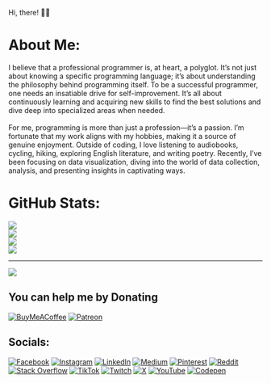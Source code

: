 Hi, there! 👋😊

# About Me:
I believe that a professional programmer is, at heart, a polyglot. It’s not just about knowing a specific programming language; it’s about understanding the philosophy behind programming itself. To be a successful programmer, one needs an insatiable drive for self-improvement. It’s all about continuously learning and acquiring new skills to find the best solutions and dive deep into specialized areas when needed.<br><br>For me, programming is more than just a profession—it’s a passion. I’m fortunate that my work aligns with my hobbies, making it a source of genuine enjoyment. Outside of coding, I love listening to audiobooks, cycling, hiking, exploring English literature, and writing poetry. Recently, I’ve been focusing on data visualization, diving into the world of data collection, analysis, and presenting insights in captivating ways.

# GitHub Stats:
![](https://github-readme-stats.vercel.app/api?username=artzub&theme=github_dark_dimmed&hide_border=true&include_all_commits=true&count_private=true)<br/>
![](https://github-readme-streak-stats.herokuapp.com/?user=artzub&theme=github_dark_dimmed&hide_border=true)<br/>
![](https://github-readme-stats.vercel.app/api/top-langs/?username=artzub&theme=github_dark_dimmed&hide_border=true&include_all_commits=true&count_private=true&layout=compact)<br/>
![](https://github-contributor-stats.vercel.app/api?username=artzub&limit=5&theme=github_dark_dimmed&combine_all_yearly_contributions=true)

---
[![](https://visitcount.itsvg.in/api?id=artzub&icon=5&color=11)](https://visitcount.itsvg.in)

  ## You can help me by Donating
  [![BuyMeACoffee](https://img.shields.io/badge/Buy%20Me%20a%20Coffee-ffdd00?style=for-the-badge&logo=buy-me-a-coffee&logoColor=black)](https://buymeacoffee.com/artzub) [![Patreon](https://img.shields.io/badge/Patreon-F96854?style=for-the-badge&logo=patreon&logoColor=white)](https://patreon.com/artzub) 

  ## Socials:
[![Facebook](https://img.shields.io/badge/Facebook-%231877F2.svg?logo=Facebook&logoColor=white)](https://facebook.com/artzub) [![Instagram](https://img.shields.io/badge/Instagram-%23E4405F.svg?logo=Instagram&logoColor=white)](https://instagram.com/artzub) [![LinkedIn](https://img.shields.io/badge/LinkedIn-%230077B5.svg?logo=linkedin&logoColor=white)](https://linkedin.com/in/artzub) [![Medium](https://img.shields.io/badge/Medium-12100E?logo=medium&logoColor=white)](https://medium.com/@artzub) [![Pinterest](https://img.shields.io/badge/Pinterest-%23E60023.svg?logo=Pinterest&logoColor=white)](https://pinterest.com/artzub) [![Reddit](https://img.shields.io/badge/Reddit-%23FF4500.svg?logo=Reddit&logoColor=white)](https://reddit.com/user/artzub) [![Stack Overflow](https://img.shields.io/badge/-Stackoverflow-FE7A16?logo=stack-overflow&logoColor=white)](https://stackoverflow.com/users/820262) [![TikTok](https://img.shields.io/badge/TikTok-%23000000.svg?logo=TikTok&logoColor=white)](https://tiktok.com/@artzub) [![Twitch](https://img.shields.io/badge/Twitch-%239146FF.svg?logo=Twitch&logoColor=white)](https://twitch.tv/artzub) [![X](https://img.shields.io/badge/X-black.svg?logo=X&logoColor=white)](https://x.com/artzub) [![YouTube](https://img.shields.io/badge/YouTube-%23FF0000.svg?logo=YouTube&logoColor=white)](https://youtube.com/@artemzubkov) [![Codepen](https://img.shields.io/badge/Codepen-000000?style=for-the-badge&logo=codepen&logoColor=white)](https://codepen.io/artzub) 

  
<!-- Proudly created with GPRM ( https://gprm.itsvg.in ) -->
